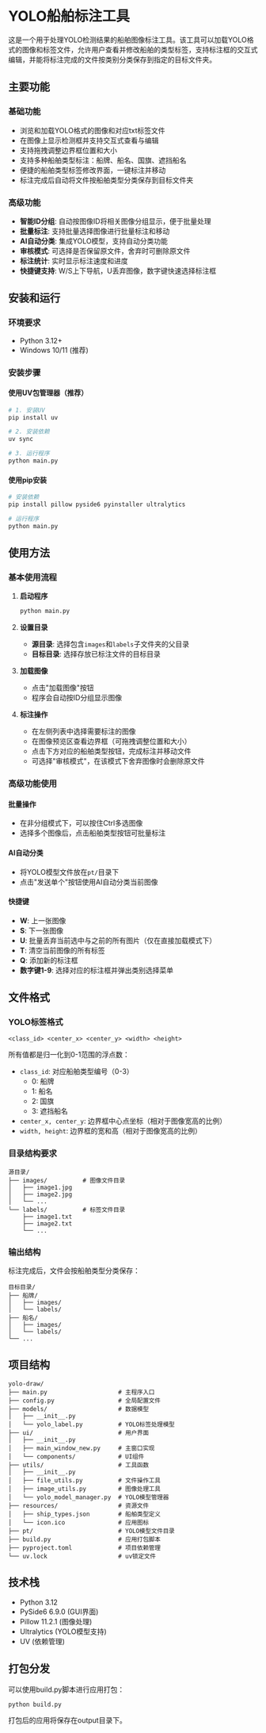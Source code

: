 # YOLO船舶标注工具

这是一个用于处理YOLO检测结果的船舶图像标注工具。该工具可以加载YOLO格式的图像和标签文件，允许用户查看并修改船舶的类型标签，支持标注框的交互式编辑，并能将标注完成的文件按类别分类保存到指定的目标文件夹。

## 主要功能

### 基础功能
- 浏览和加载YOLO格式的图像和对应txt标签文件
- 在图像上显示检测框并支持交互式查看与编辑
- 支持拖拽调整边界框位置和大小
- 支持多种船舶类型标注：船牌、船名、国旗、遮挡船名
- 便捷的船舶类型标签修改界面，一键标注并移动
- 标注完成后自动将文件按船舶类型分类保存到目标文件夹

### 高级功能
- **智能ID分组**: 自动按图像ID将相关图像分组显示，便于批量处理
- **批量标注**: 支持批量选择图像进行批量标注和移动
- **AI自动分类**: 集成YOLO模型，支持自动分类功能
- **审核模式**: 可选择是否保留原文件，舍弃时可删除原文件
- **标注统计**: 实时显示标注速度和进度
- **快捷键支持**: W/S上下导航，U丢弃图像，数字键快速选择标注框

## 安装和运行

### 环境要求
- Python 3.12+
- Windows 10/11 (推荐)

### 安装步骤

#### 使用UV包管理器（推荐）
```bash
# 1. 安装UV
pip install uv

# 2. 安装依赖
uv sync

# 3. 运行程序
python main.py
```

#### 使用pip安装
```bash
# 安装依赖
pip install pillow pyside6 pyinstaller ultralytics

# 运行程序
python main.py
```

## 使用方法

### 基本使用流程

1. **启动程序**
   ```bash
   python main.py
   ```

2. **设置目录**
   - **源目录**: 选择包含`images`和`labels`子文件夹的父目录
   - **目标目录**: 选择存放已标注文件的目标目录

3. **加载图像**
   - 点击"加载图像"按钮
   - 程序会自动按ID分组显示图像

4. **标注操作**
   - 在左侧列表中选择需要标注的图像
   - 在图像预览区查看边界框（可拖拽调整位置和大小）
   - 点击下方对应的船舶类型按钮，完成标注并移动文件
   - 可选择"审核模式"，在该模式下舍弃图像时会删除原文件

### 高级功能使用

#### 批量操作
- 在非分组模式下，可以按住Ctrl多选图像
- 选择多个图像后，点击船舶类型按钮可批量标注

#### AI自动分类
- 将YOLO模型文件放在`pt/`目录下
- 点击"发送单个"按钮使用AI自动分类当前图像

#### 快捷键
- **W**: 上一张图像
- **S**: 下一张图像
- **U**: 批量丢弃当前选中与之前的所有图片（仅在直接加载模式下）
- **T**: 清空当前图像的所有标签
- **Q**: 添加新的标注框
- **数字键1-9**: 选择对应的标注框并弹出类别选择菜单

## 文件格式

### YOLO标签格式
```
<class_id> <center_x> <center_y> <width> <height>
```
所有值都是归一化到0-1范围的浮点数：
- `class_id`: 对应船舶类型编号（0-3）
  - 0: 船牌
  - 1: 船名
  - 2: 国旗
  - 3: 遮挡船名
- `center_x, center_y`: 边界框中心点坐标（相对于图像宽高的比例）
- `width, height`: 边界框的宽和高（相对于图像宽高的比例）

### 目录结构要求
```
源目录/
├── images/          # 图像文件目录
│   ├── image1.jpg
│   ├── image2.jpg
│   └── ...
└── labels/          # 标签文件目录
    ├── image1.txt
    ├── image2.txt
    └── ...
```

### 输出结构
标注完成后，文件会按船舶类型分类保存：
```
目标目录/
├── 船牌/
│   ├── images/
│   └── labels/
├── 船名/
│   ├── images/
│   └── labels/
└── ...
```

## 项目结构

```
yolo-draw/
├── main.py                    # 主程序入口
├── config.py                  # 全局配置文件
├── models/                    # 数据模型
│   ├── __init__.py
│   └── yolo_label.py          # YOLO标签处理模型
├── ui/                        # 用户界面
│   ├── __init__.py
│   ├── main_window_new.py     # 主窗口实现
│   └── components/            # UI组件
├── utils/                     # 工具函数
│   ├── __init__.py
│   ├── file_utils.py          # 文件操作工具
│   ├── image_utils.py         # 图像处理工具
│   └── yolo_model_manager.py  # YOLO模型管理器
├── resources/                 # 资源文件
│   ├── ship_types.json        # 船舶类型定义
│   └── icon.ico               # 应用图标
├── pt/                        # YOLO模型文件目录
├── build.py                   # 应用打包脚本
├── pyproject.toml             # 项目依赖管理
└── uv.lock                    # uv锁定文件
```

## 技术栈

- Python 3.12
- PySide6 6.9.0 (GUI界面)
- Pillow 11.2.1 (图像处理)
- Ultralytics (YOLO模型支持)
- UV (依赖管理)

## 打包分发

可以使用build.py脚本进行应用打包：

```bash
python build.py
```

打包后的应用将保存在output目录下。
